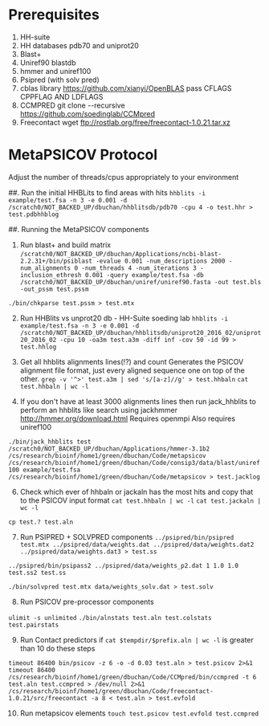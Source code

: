 # Prerequisites

1. HH-suite
2. HH databases pdb70 and uniprot20
3. Blast+
4. Uniref90 blastdb
5. hmmer and uniref100
6. Psipred (with solv pred)
7. cblas library https://github.com/xianyi/OpenBLAS pass CFLAGS CPPFLAG AND LDFLAGS
7. CCMPRED git clone --recursive https://github.com/soedinglab/CCMpred
8. Freecontact wget ftp://rostlab.org/free/freecontact-1.0.21.tar.xz


# MetaPSICOV Protocol

Adjust the number of threads/cpus appropriately to your environment

##. Run the initial HHBLits to find areas with hits
`hhblits -i example/test.fsa -n 3 -e 0.001 -d /scratch0/NOT_BACKED_UP/dbuchan/hhblitsdb/pdb70 -cpu 4 -o test.hhr > test.pdbhhblog`

##. Running the MetaPSICOV components

1. Run blast+ and build matrix
`/scratch0/NOT_BACKED_UP/dbuchan/Applications/ncbi-blast-2.2.31+/bin/psiblast -evalue 0.001 -num_descriptions 2000 -num_alignments 0 -num_threads 4 -num_iterations 3 -inclusion_ethresh 0.001 -query example/test.fsa -db /scratch0/NOT_BACKED_UP/dbuchan/uniref/uniref90.fasta -out test.bls -out_pssm test.pssm`

`./bin/chkparse test.pssm > test.mtx`

2. Run HHBlits vs unprot20 db - HH-Suite soeding lab
`hhblits -i example/test.fsa -n 3 -e 0.001 -d /scratch0/NOT_BACKED_UP/dbuchan/hhblitsdb/uniprot20_2016_02/uniprot20_2016_02 -cpu 10 -oa3m test.a3m -diff inf -cov 50 -id 99 > test.hhlog`

3. Get all hhblits alignments lines(!?) and count
Generates the PSICOV alignment file format, just every aligned sequence one on top of the other.
`grep -v '^>' test.a3m | sed 's/[a-z]//g' > test.hhbaln`
`cat test.hhbaln | wc -l`

5. If you don't have at least 3000 alignments lines then
run jack_hhblits to perform an hhblits like search using jackhmmer
http://hmmer.org/download.html
Requires openmpi
Also requires uniref100

`./bin/jack_hhblits test /scratch0/NOT_BACKED_UP/dbuchan/Applications/hmmer-3.1b2  /cs/research/bioinf/home1/green/dbuchan/Code/metapsicov /cs/research/bioinf/home1/green/dbuchan/Code/consip3/data/blast/uniref100 example/test.fsa /cs/research/bioinf/home1/green/dbuchan/Code/metapsicov > test.jacklog`

6. Check which ever of hhbaln or jackaln has the most hits and copy that to the PSICOV input format
`cat test.hhbaln | wc -l`
`cat test.jackaln | wc -l`

`cp test.? test.aln`

7. Run PSIPRED + SOLVPRED components
`../psipred/bin/psipred test.mtx ../psipred/data/weights.dat ../psipred/data/weights.dat2 ../psipred/data/weights.dat3 > test.ss`

`../psipred/bin/psipass2 ../psipred/data/weights_p2.dat 1 1.0 1.0 test.ss2 test.ss`

`./bin/solvpred test.mtx data/weights_solv.dat > test.solv`

8. Run PSICOV pre-processor components

`ulimit -s unlimited`
`./bin/alnstats test.aln test.colstats test.pairstats`

9. Run Contact predictors
if `cat $tempdir/$prefix.aln | wc -l` is greater than 10 do these steps

`timeout 86400 bin/psicov -z 6 -o -d 0.03 test.aln > test.psicov 2>&1`
`timeout 86400 /cs/research/bioinf/home1/green/dbuchan/Code/CCMpred/bin/ccmpred -t 6 test.aln test.ccmpred > /dev/null 2>&1`
`/cs/research/bioinf/home1/green/dbuchan/Code/freecontact-1.0.21/src/freecontact -a 8 < test.aln > test.evfold`

10. Run metapsicov elements
`touch test.psicov test.evfold test.ccmpred`
